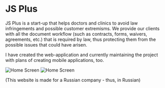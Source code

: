 # JS Plus

JS Plus is a start-up that helps doctors and clinics to avoid law infringements and possible customer extremisms. 
We provide our clients with all the document workflow (such as contracts, forms, waivers, agreements, etc.) that is required by law, thus protecting them from the possible issues that could have arisen.

I have created the web-application and currently maintaining the project with plans of creating mobile applications, too.


![Home Screen](/uploads/Pic_1.png)
![Home Screen](/uploads/Pic_2.png)

(This website is made for a Russian company - thus, in Russian)

